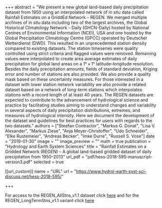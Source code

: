 +++
abstract = "We present a new global land-based daily precipitation dataset from 1950 using an interpolated network of in situ data called Rainfall Estimates on a GriddEd Network – REGEN. We merged multiple archives of in situ data including two of the largest archives, the Global Historical Climatology Network – Daily (GHCN-Daily) hosted by National Centres of Environmental Information (NCEI), USA and one hosted by the Global Precipitation Climatology Centre (GPCC) operated by Deutscher Wetterdienst (DWD). This resulted in an unprecedented station density compared to existing datasets. The station timeseries were quality controlled using strict criteria and flagged values were removed. Remaining values were interpolated to create area average estimates of daily precipitation for global land areas on a 1° × 1° latitude–longitude resolution. Besides the daily precipitation amounts, fields of standard deviation, Kriging error and number of stations are also provided. We also provide a quality mask based on these uncertainty measures. For those interested in a dataset with lower station network variability we also provide a related dataset based on a network of long-term stations which interpolates stations with a record length of at least 40 years. The REGEN datasets are expected to contribute to the advancement of hydrological science and practice by facilitating studies aiming to understand changes and variability in several aspects of daily precipitation distributions, extremes, and measures of hydrological intensity. Here we document the development of the dataset and guidelines for best practices for users with regards to the two datasets."
authors = ["Steefan Contractor", "Markus G. Donat", "Lisa V. Alexander", "Markus Ziese", "Anja Meyer-Christoffer", "Udo Schneider", "Elke Rustemeier", "Andreas Becker", "Imke Durre", "Russell S. Vose"]
date = "2019-01-30"
image = ""
image_preview = ""
math = true
publication = "Hydrology and Earth System Sciences"
title = "Rainfall Estimates on a Gridded Network (REGEN) – A global land-based gridded dataset of daily precipitation from 1950–2013"
url_pdf = "pdf/hess-2018-595-manuscript-version3.pdf"
selected = true

[[url_custom]]
name = "URL"
url = "https://www.hydrol-earth-syst-sci-discuss.net/hess-2018-595/"

+++

For access to the REGEN_AllStns_v1.1 dataset click [here](https://researchdata.ands.org.au/rainfall-estimates-gridded-station-v10/1340689) and for the REGEN_LongTermStns_v1.1 variant click [here](https://researchdata.ands.org.au/rainfall-estimates-gridded-station-v10/1340690)
